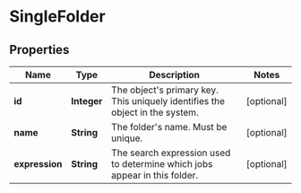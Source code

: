 

# SingleFolder

## Properties

Name | Type | Description | Notes
------------ | ------------- | ------------- | -------------
**id** | **Integer** | The object&#39;s primary key. This uniquely identifies the object in the system. |  [optional]
**name** | **String** | The folder&#39;s name. Must be unique. |  [optional]
**expression** | **String** | The search expression used to determine which jobs appear in this folder. |  [optional]



